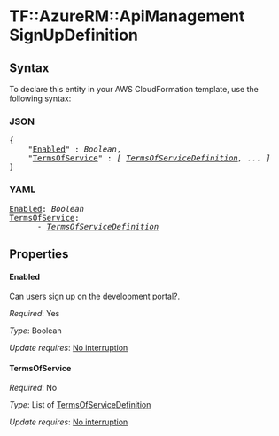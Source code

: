 # TF::AzureRM::ApiManagement SignUpDefinition

## Syntax

To declare this entity in your AWS CloudFormation template, use the following syntax:

### JSON

<pre>
{
    "<a href="#enabled" title="Enabled">Enabled</a>" : <i>Boolean</i>,
    "<a href="#termsofservice" title="TermsOfService">TermsOfService</a>" : <i>[ <a href="termsofservicedefinition.md">TermsOfServiceDefinition</a>, ... ]</i>
}
</pre>

### YAML

<pre>
<a href="#enabled" title="Enabled">Enabled</a>: <i>Boolean</i>
<a href="#termsofservice" title="TermsOfService">TermsOfService</a>: <i>
      - <a href="termsofservicedefinition.md">TermsOfServiceDefinition</a></i>
</pre>

## Properties

#### Enabled

Can users sign up on the development portal?.

_Required_: Yes

_Type_: Boolean

_Update requires_: [No interruption](https://docs.aws.amazon.com/AWSCloudFormation/latest/UserGuide/using-cfn-updating-stacks-update-behaviors.html#update-no-interrupt)

#### TermsOfService

_Required_: No

_Type_: List of <a href="termsofservicedefinition.md">TermsOfServiceDefinition</a>

_Update requires_: [No interruption](https://docs.aws.amazon.com/AWSCloudFormation/latest/UserGuide/using-cfn-updating-stacks-update-behaviors.html#update-no-interrupt)

